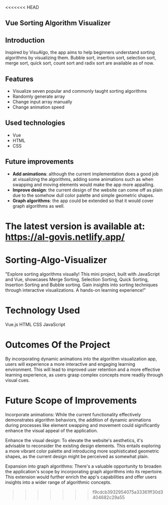 <<<<<<< HEAD
## Vue Sorting Algorithm Visualizer

## Introduction
Inspired by VisuAlgo, the app aims to help beginners understand sorting algorithms by visualizing them. Bubble sort, insertion sort, selection sort, merge sort, quick sort, count sort and radix sort are available as of now.

## Features
* Visualize seven popular and commonly taught sorting algorithms
* Randomly generate array
* Change input array manually
* Change animation speed

## Used technologies
* Vue
* HTML
* CSS

## Future improvements
* **Add animations**: although the current implementation does a good job at visualizing the algorithms, adding some animations such as when swapping and moving elements would make the app more appalling.
* **Improve design**: the current design of the website can come off as plain due to the somehow dull color palette and simple geometric shapes.
* **Graph algorithms**: the app could be extended so that it would cover graph algorithms as well.

The latest version is available at: https://al-govis.netlify.app/
=======
# Sorting-Algo-Visualizer
"Explore sorting algorithms visually! This mini project, built with JavaScript and Vue, showcases Merge Sorting, Selection Sorting, Quick Sorting, Insertion Sorting and Bubble sorting. Gain insights into sorting techniques through interactive visualizations. A hands-on learning experience!"
# Technology Used
Vue.js
HTML
CSS
JavaScript
# Outcomes Of the Project
By incorporating dynamic animations into the algorithm visualization app, users will experience a more interactive and engaging learning environment. This will lead to improved user retention and a more effective learning experience, as users grasp complex concepts more readily through visual cues.

# Future Scope of Improvements
Incorporate animations: While the current functionality effectively demonstrates algorithm behaviors, the addition of dynamic animations during processes like element swapping and movement could significantly enhance the visual appeal of the application.

Enhance the visual design: To elevate the website's aesthetics, it's advisable to reconsider the existing design elements. This entails exploring a more vibrant color palette and introducing more sophisticated geometric shapes, as the current design might be perceived as somewhat plain.

Expansion into graph algorithms: There's a valuable opportunity to broaden the application's scope by incorporating graph algorithms into its repertoire. This extension would further enrich the app's capabilities and offer users insights into a wider range of algorithmic concepts.
>>>>>>> f9cdcb3932954075a33361ff30d3404682c29a55
